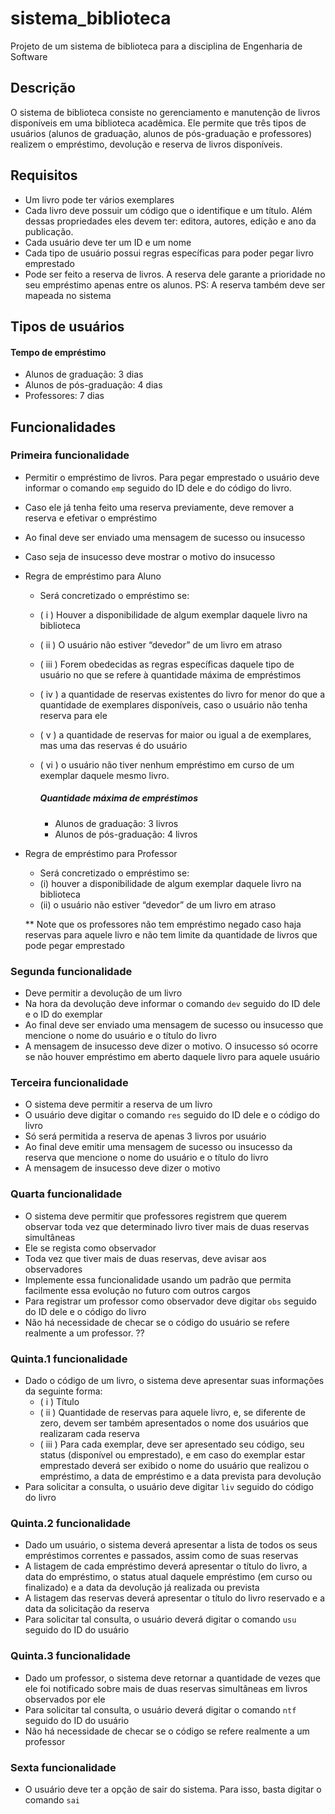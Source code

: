 # sistema_biblioteca

Projeto de um sistema de biblioteca para a disciplina de Engenharia de Software

## Descrição

O sistema de biblioteca consiste no gerenciamento e manutenção de livros disponíveis em uma biblioteca acadêmica. Ele permite que três tipos de usuários (alunos de graduação, alunos de pós-graduação e professores) realizem o empréstimo, devolução e reserva de livros disponíveis.

## Requisitos

- Um livro pode ter vários exemplares
- Cada livro deve possuir um código que o identifique e um título. Além dessas propriedades eles devem ter: editora, autores, edição e ano da publicação.
- Cada usuário deve ter um ID e um nome
- Cada tipo de usuário possui regras específicas para poder pegar livro emprestado
- Pode ser feito a reserva de livros. A reserva dele garante a prioridade no seu empréstimo apenas entre os alunos. PS: A reserva também deve ser mapeada no sistema

## Tipos de usuários

#### Tempo de empréstimo

- Alunos de graduação: 3 dias
- Alunos de pós-graduação: 4 dias
- Professores: 7 dias

## Funcionalidades

### Primeira funcionalidade

- Permitir o empréstimo de livros. Para pegar emprestado o usuário deve informar o comando `emp` seguido do ID dele e do código do livro.
- Caso ele já tenha feito uma reserva previamente, deve remover a reserva e efetivar o empréstimo
- Ao final deve ser enviado uma mensagem de sucesso ou insucesso
- Caso seja de insucesso deve mostrar o motivo do insucesso
- Regra de empréstimo para Aluno

  - Será concretizado o empréstimo se:
  - ( i ) Houver a disponibilidade de algum exemplar daquele livro na biblioteca
  - ( ii ) O usuário não estiver “devedor” de um livro em atraso
  - ( iii ) Forem obedecidas as regras específicas daquele tipo de usuário no que se refere à quantidade máxima de empréstimos
  - ( iv ) a quantidade de reservas existentes do livro for menor do que a quantidade de exemplares disponíveis, caso o usuário não tenha reserva para ele
  - ( v ) a quantidade de reservas for maior ou igual a de exemplares, mas uma das reservas é do usuário
  - ( vi ) o usuário não tiver nenhum empréstimo em curso de um exemplar daquele mesmo livro.

    ##### Quantidade máxima de empréstimos

    - Alunos de graduação: 3 livros
    - Alunos de pós-graduação: 4 livros

- Regra de empréstimo para Professor

  - Será concretizado o empréstimo se:
  - (i) houver a disponibilidade de algum exemplar daquele livro na biblioteca
  - (ii) o usuário não estiver “devedor” de um livro em atraso

  \*\* Note que os professores não tem empréstimo negado caso haja reservas para aquele livro e não tem limite da quantidade de livros que pode pegar emprestado

### Segunda funcionalidade

- Deve permitir a devolução de um livro
- Na hora da devolução deve informar o comando `dev` seguido do ID dele e o ID do exemplar
- Ao final deve ser enviado uma mensagem de sucesso ou insucesso que mencione o nome do usuário e o título do livro
- A mensagem de insucesso deve dizer o motivo. O insucesso só ocorre se não houver empréstimo em aberto daquele livro para aquele usuário

### Terceira funcionalidade

- O sistema deve permitir a reserva de um livro
- O usuário deve digitar o comando `res` seguido do ID dele e o código do livro
- Só será permitida a reserva de apenas 3 livros por usuário
- Ao final deve emitir uma mensagem de sucesso ou insucesso da reserva que mencione o nome do usuário e o título do livro
- A mensagem de insucesso deve dizer o motivo

### Quarta funcionalidade

- O sistema deve permitir que professores registrem que querem observar toda vez que determinado livro tiver mais de duas reservas simultâneas
- Ele se regista como observador
- Toda vez que tiver mais de duas reservas, deve avisar aos observadores
- Implemente essa funcionalidade usando um padrão que permita facilmente essa evolução no futuro com outros cargos
- Para registrar um professor como observador deve digitar `obs` seguido do ID dele e o código do livro
- Não há necessidade de checar se o código do usuário se refere realmente a um professor. ??

### Quinta.1 funcionalidade

- Dado o código de um livro, o sistema deve apresentar suas informações da seguinte forma:
  - ( i ) Título
  - ( ii ) Quantidade de reservas para aquele livro, e, se diferente de zero, devem ser também apresentados o nome dos usuários que realizaram cada reserva
  - ( iii ) Para cada exemplar, deve ser apresentado seu código, seu status (disponível ou emprestado), e em caso do exemplar estar emprestado deverá ser exibido o nome do usuário que realizou o empréstimo, a data de empréstimo e a data prevista para devolução
- Para solicitar a consulta, o usuário deve digitar `liv` seguido do código do livro

### Quinta.2 funcionalidade

- Dado um usuário, o sistema deverá apresentar a lista de todos os seus empréstimos correntes e passados, assim como de suas reservas
- A listagem de cada empréstimo deverá apresentar o título do livro, a data do empréstimo, o status atual daquele empréstimo (em curso ou finalizado) e a data da devolução já realizada ou prevista
- A listagem das reservas deverá apresentar o título do livro reservado e a data da solicitação da reserva
- Para solicitar tal consulta, o usuário deverá digitar o comando `usu` seguido do ID do usuário

### Quinta.3 funcionalidade

- Dado um professor, o sistema deve retornar a quantidade de vezes que ele foi notificado sobre mais de duas reservas simultâneas em livros observados por ele
- Para solicitar tal consulta, o usuário deverá digitar o comando `ntf` seguido do ID do usuário
- Não há necessidade de checar se o código se refere realmente a um professor

### Sexta funcionalidade

- O usuário deve ter a opção de sair do sistema. Para isso, basta digitar o comando `sai`
